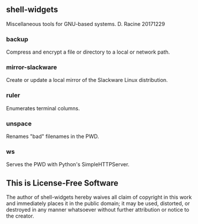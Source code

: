 ## shell-widgets
Miscellaneous tools for GNU-based systems. D. Racine 20171229


### backup

Compress and encrypt a file or directory to a local or network path.


### mirror-slackware

Create or update a local mirror of the Slackware Linux distribution.


### ruler

Enumerates terminal columns.


### unspace

Renames "bad" filenames in the PWD.


### ws

Serves the PWD with Python's SimpleHTTPServer.


## This is License-Free Software

The author of shell-widgets hereby waives all claim of copyright in this work and
immediately places it in the public domain; it may be used, distorted, or destroyed
in any manner whatsoever without further attribution or notice to the creator.

